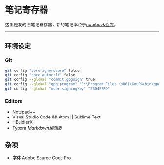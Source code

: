 # 笔记寄存器

这里是我的旧笔记寄存器，新的笔记本位于[notebook仓库](https://github.com/lightyears1998/notebook)。

---

## 环境设定

### Git

```bash
git config "core.ignorecase" false
git config "core.autocrlf" false
git config --global "commit.gpgsign" true
git config --global "gpg.program" "C:\Program Files (x86)\GnuPG\bin\gpg.exe"
git config --global "user.signingkey" "26D4F2F9"
```

### Editors

- Notepad++
- Visual Studio Code && Atom || Sublime Text
- HBuidlerX
- Typora *Markdown编辑器*

## 杂项

- **字体** Adobe Source Code Pro
